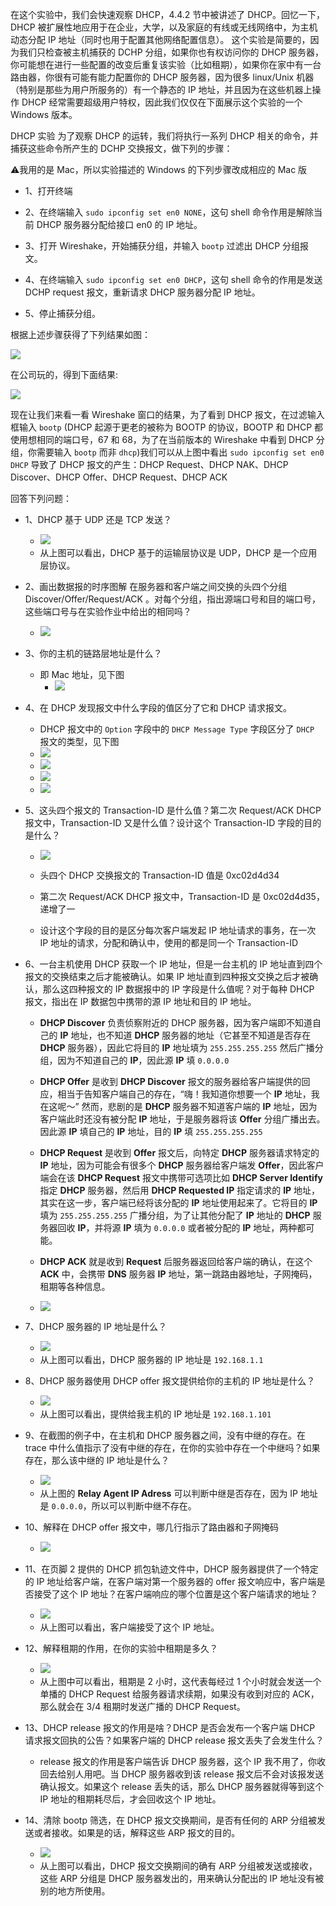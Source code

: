    在这个实验中，我们会快速观察 DHCP，4.4.2 节中被讲述了 DHCP。回忆一下，DHCP 被扩展性地应用于在企业，大学，以及家庭的有线或无线网络中，为主机动态分配 IP 地址（同时也用于配置其他网络配置信息）。
  这个实验是简要的，因为我们只检查被主机捕获的 DCHP 分组，如果你也有权访问你的
DHCP 服务器，你可能想在进行一些配置的改变后重复该实验（比如租期），如果你在家中有一台路由器，你很有可能有能力配置你的 DHCP 服务器，因为很多 linux/Unix 机器（特别是那些为用户所服务的）有一个静态的 IP 地址，并且因为在这些机器上操作 DHCP 经常需要超级用户特权，因此我们仅仅在下面展示这个实验的一个 Windows 版本。

DHCP 实验
为了观察 DHCP 的运转，我们将执行一系列 DHCP 相关的命令，并捕获这些命令所产生的 DCHP 交换报文，做下列的步骤：

⚠️我用的是 Mac，所以实验描述的 Windows 的下列步骤改成相应的 Mac 版

 * 1、打开终端

 * 2、在终端输入 `sudo ipconfig set en0 NONE`，这句 shell 命令作用是解除当前 DHCP 服务器分配给接口 en0 的 IP 地址。
 
 * 3、打开 Wireshake，开始捕获分组，并输入 `bootp` 过滤出 DHCP 分组报文。
 
 * 4、在终端输入 `sudo ipconfig set en0 DHCP`，这句 shell 命令的作用是发送 DCHP request 报文，重新请求 DHCP 服务器分配 IP 地址。
 
 * 5、停止捕获分组。 

 根据上述步骤获得了下列结果如图：
 
 ![](https://github.com/YangXiaoHei/Networking/blob/master/04%20网络层/images/wl_dhcp_0.png)
 
 在公司玩的，得到下面结果:
 
  ![](https://github.com/YangXiaoHei/Networking/blob/master/04%20网络层/images/wl_dhcp_000.png)

现在让我们来看一看 Wireshake 窗口的结果，为了看到 DHCP 报文，在过滤输入框输入 `bootp` (DHCP 起源于更老的被称为 BOOTP 的协议，BOOTP 和 DHCP 都使用想相同的端口号，67 和 68，为了在当前版本的 Wireshake 中看到 DHCP 分组，你需要输入 `bootp` 而非 `dhcp`)我们可以从上图中看出 `sudo ipconfig set en0 DHCP` 导致了 DHCP 报文的产生：DHCP Request、DHCP NAK、DHCP Discover、DHCP Offer、DHCP Request、DHCP ACK

回答下列问题：

  * 1、DHCP 基于 UDP 还是 TCP 发送？
    *  ![](https://github.com/YangXiaoHei/Networking/blob/master/04%20网络层/images/wl_dhcp_1.png)
    * 从上图可以看出，DHCP 基于的运输层协议是 UDP，DHCP 是一个应用层协议。
  
  * 2、画出数据报的时序图解 在服务器和客户端之间交换的头四个分组 Discover/Offer/Request/ACK 。对每个分组，指出源端口号和目的端口号，这些端口号与在实验作业中给出的相同吗？
    * ![](https://github.com/YangXiaoHei/Networking/blob/master/04%20网络层/images/wl_dhcp_2.png)
  
  * 3、你的主机的链路层地址是什么？
    * 即 Mac 地址，见下图
      *  ![](https://github.com/YangXiaoHei/Networking/blob/master/04%20网络层/images/wl_dhcp_3.png)
  
  * 4、在 DHCP 发现报文中什么字段的值区分了它和 DHCP 请求报文。
    * DHCP 报文中的 `Option` 字段中的 `DHCP Message Type` 字段区分了 `DHCP` 报文的类型，见下图
    * ![](https://github.com/YangXiaoHei/Networking/blob/master/04%20网络层/images/wl_dhcp_4.png)
    * ![](https://github.com/YangXiaoHei/Networking/blob/master/04%20网络层/images/wl_dhcp_5.png)
    * ![](https://github.com/YangXiaoHei/Networking/blob/master/04%20网络层/images/wl_dhcp_6.png)
    * ![](https://github.com/YangXiaoHei/Networking/blob/master/04%20网络层/images/wl_dhcp_7.png)
  
  * 5、这头四个报文的 Transaction-ID 是什么值？第二次 Request/ACK DHCP 报文中，Transaction-ID 又是什么值？设计这个 Transaction-ID 字段的目的是什么？
  	 * ![](https://github.com/YangXiaoHei/Networking/blob/master/04%20网络层/images/wl_dhcp_8.png)
    * 头四个 DHCP 交换报文的 Transaction-ID 值是 0xc02d4d34
  
    * 第二次 Request/ACK DHCP 报文中，Transaction-ID 是 0xc02d4d35，递增了一
  
    * 设计这个字段的目的是区分每次客户端发起 IP 地址请求的事务，在一次 IP 地址的请求，分配和确认中，使用的都是同一个 Transaction-ID
  
  * 6、一台主机使用 DHCP 获取一个 IP 地址，但是一台主机的 IP 地址直到四个报文的交换结束之后才能被确认。如果 IP 地址直到四种报文交换之后才被确认，那么这四种报文的 IP 数据报中的 IP 字段是什么值呢？对于每种 DHCP 报文，指出在 IP 数据包中携带的源 IP 地址和目的 IP 地址。
  
    * **DHCP Discover** 负责侦察附近的 DHCP 服务器，因为客户端即不知道自己的 **IP** 地址，也不知道 **DHCP** 服务器的地址（它甚至不知道是否存在 **DHCP** 服务器），因此它将目的 **IP** 地址填为 `255.255.255.255` 然后广播分组，因为不知道自己的 **IP**，因此源 **IP** 填 `0.0.0.0`
    
    * **DHCP Offer** 是收到 **DHCP Discover** 报文的服务器给客户端提供的回应，相当于告知客户端自己的存在，“嗨！我知道你想要一个 **IP** 地址，我在这呢～” 然而，悲剧的是 **DHCP** 服务器不知道客户端的 **IP** 地址，因为客户端此时还没有被分配 **IP** 地址，于是服务器将该 **Offer** 分组广播出去。因此源 **IP** 填自己的 **IP** 地址，目的 **IP** 填 `255.255.255.255`
    
    * **DHCP Request** 是收到 **Offer** 报文后，向特定 **DHCP** 服务器请求特定的 **IP** 地址，因为可能会有很多个 **DHCP** 服务器给客户端发 **Offer**，因此客户端会在该 **DHCP Request** 报文中携带可选项比如 **DHCP Server Identify** 指定 **DHCP** 服务器，然后用 **DHCP Requested IP** 指定请求的 **IP** 地址，其实在这一步，客户端已经将该分配的 **IP** 地址使用起来了。它将目的 **IP** 填为 `255.255.255.255` 广播分组，为了让其他分配了 **IP** 地址的 **DHCP** 服务器回收 **IP**，并将源 **IP** 填为 `0.0.0.0` 或者被分配的 **IP** 地址，两种都可能。
    
    * **DHCP ACK** 就是收到 **Request** 后服务器返回给客户端的确认，在这个 **ACK** 中，会携带 **DNS** 服务器 **IP** 地址，第一跳路由器地址，子网掩码，租期等各种信息。

    * ![](https://github.com/YangXiaoHei/Networking/blob/master/04%20网络层/images/wl_dhcp_9.png)
  
  * 7、DHCP 服务器的 IP 地址是什么？
    * ![](https://github.com/YangXiaoHei/Networking/blob/master/04%20网络层/images/wl_dhcp_9.png)
    * 从上图可以看出，DHCP 服务器的 IP 地址是 `192.168.1.1`
  
  * 8、DHCP 服务器使用 DHCP offer 报文提供给你的主机的 IP 地址是什么？
    * ![](https://github.com/YangXiaoHei/Networking/blob/master/04%20网络层/images/wl_dhcp_10.png)
    * 从上图可以看出，提供给我主机的 IP 地址是 `192.168.1.101`
  
  * 9、在截图的例子中，在主机和 DHCP 服务器之间，没有中继的存在。在 trace 中什么值指示了没有中继的存在，在你的实验中存在一个中继吗？如果存在，那么该中继的 IP 地址是什么？
     * ![](https://github.com/YangXiaoHei/Networking/blob/master/04%20网络层/images/wl_dhcp_10.png)
     * 从上图的 **Relay Agent IP Adress** 可以判断中继是否存在，因为 IP 地址是 `0.0.0.0`，所以可以判断中继不存在。
  
  * 10、解释在 DHCP offer 报文中，哪几行指示了路由器和子网掩码
     * ![](https://github.com/YangXiaoHei/Networking/blob/master/04%20网络层/images/wl_dhcp_10.png)
  
  * 11、在页脚 2 提供的 DHCP 抓包轨迹文件中，DHCP 服务器提供了一个特定的 IP 地址给客户端，在客户端对第一个服务器的 offer 报文响应中，客户端是否接受了这个 IP 地址？在客户端响应的哪个位置是这个客户端请求的地址？
      * ![](https://github.com/YangXiaoHei/Networking/blob/master/04%20网络层/images/wl_dhcp_11.png)
      * 从上图可以看出，客户端接受了这个 IP 地址。
  
  * 12、解释租期的作用，在你的实验中租期是多久？
     * ![](https://github.com/YangXiaoHei/Networking/blob/master/04%20网络层/images/wl_dhcp_10.png)
     * 从上图中可以看出，租期是 2 小时，这代表每经过 1 个小时就会发送一个单播的 DHCP Request 给服务器请求续期，如果没有收到对应的 ACK，那么就会在 3/4 租期时发送广播的 DHCP Request。
  
  * 13、DHCP release 报文的作用是啥？DHCP 是否会发布一个客户端 DHCP 请求报文回执的公告？如果客户端的 DHCP release 报文丢失了会发生什么？
     * release 报文的作用是客户端告诉 DHCP 服务器，这个 IP 我不用了，你收回去给别人用吧。当 DHCP 服务器收到该 release 报文后不会对该报发送确认报文。如果这个 release 丢失的话，那么 DHCP 服务器就得等到这个 IP 地址的租期耗尽后，才会回收这个 IP 地址。
  
  * 14、清除 bootp 筛选，在 DHCP 报文交换期间，是否有任何的 ARP 分组被发送或者接收。如果是的话，解释这些 ARP 报文的目的。
     * ![](https://github.com/YangXiaoHei/Networking/blob/master/04%20网络层/images/wl_dhcp_12.png)
     * 从上图可以看出，DHCP 报文交换期间的确有 ARP 分组被发送或接收，这些 ARP 分组是 DHCP 服务器发出的，用来确认分配出的 IP 地址没有被别的地方所使用。
   
  
  
  
  
  
  
  
  
  
  
  
  
  
  
  
  
  
  
  
  


































